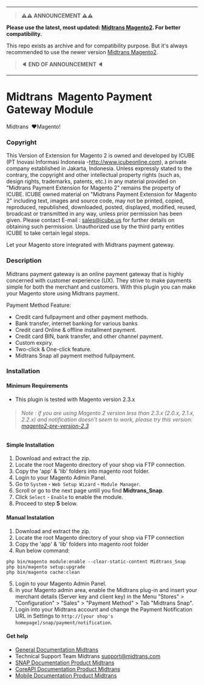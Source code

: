 
--------------------

> **:warning::warning: ANNOUNCEMENT :warning::warning:**

**Please use the latest, most updated: [Midtrans Magento2](https://github.com/Midtrans/Midtrans-Magento2).
For better compatibility.**

This repo exists as archive and for compatibility purpose. But it's always recommended to use the newer version [Midtrans Magento2](https://github.com/Midtrans/Midtrans-Magento2).

> **:speaker: END OF ANNOUNCEMENT :speaker:**

---------------------


Midtrans&nbsp; Magento Payment Gateway Module
=====================================

Midtrans&nbsp; :heart:Magento!

### Copyright

This Version of Extension for Magento 2 is owned and developed by ICUBE (PT Inovasi Informasi Indonesia -http://www.icubeonline.com), a private company established in Jakarta, Indonesia. Unless expressly stated to the contrary, the copyright and other intellectual property rights (such as, design rights, trademarks, patents, etc.) in any material provided on "Midtrans Payment Extension for Magento 2" remains the property of ICUBE. ICUBE owned material on "Midtrans Payment Extension for Magento 2" including text, images and source code, may not be printed, copied, reproduced, republished, downloaded, posted, displayed, modified, reused, broadcast or transmitted in any way, unless prior permission has been given. Please contact E-mail : sales@icube.us for further details on obtaining such permission. Unauthorized use by the third party entitles ICUBE to take certain legal steps.

Let your Magento store integrated with Midtrans payment gateway.

### Description

Midtrans payment gateway is an online payment gateway that is highly concerned with customer experience (UX). They strive to make payments simple for both the merchant and customers. With this plugin you can make your Magento store using Midtrans payment.

Payment Method Feature:

* Credit card fullpayment and other payment methods.
* Bank transfer, internet banking for various banks
* Credit card Online & offline installment payment.
* Credit card BIN, bank transfer, and other channel payment.
* Custom expiry.
* Two-click & One-click feature.
* Midtrans Snap all payment method fullpayment.

### Installation

#### Minimum Requirements

* This plugin is tested with Magento version 2.3.x
> ###### Note : if you are using Magento 2 version less than 2.3.x (2.0.x, 2.1.x, 2.2.x) and notification doesn't seem to work, please try this version: [magento2-pre-version-2.3](https://github.com/Midtrans/SNAP-Magento2/tree/magento2-pre-version-2.3)

#### Simple Installation
1. Download and extract the zip.
2. Locate the root Magento directory of your shop via FTP connection.
3. Copy the 'app' & 'lib' folders into magento root folder.
4. Login to your Magento Admin Panel.
5. Go to `System` - `Web Setup Wizard` - `Module Manager`.
6. Scroll or go to the next page untill you find **Midtrans_Snap**.
7. Click `Select` - `Enable` to enable the module.
8. Proceed to step **5** below.

#### Manual Instalation

1. Download and extract the zip.
2. Locate the root Magento directory of your shop via FTP connection
3. Copy the 'app' & 'lib' folders into magento root folder
4. Run below command:
```
php bin/magento module:enable --clear-static-content Midtrans_Snap
php bin/magento setup:upgrade
php bin/magento cache:clean
```
5. Login to your Magento Admin Panel.
6. In your Magento admin area, enable the Midtrans plug-in and insert your merchant details (Server key and client key) in the Menu "Stores" > "Configuration" > "Sales" > "Payment Method" > Tab "Midtrans Snap".
7. Login into your Midtrans account and change the Payment Notification URL in Settings to `http://[your shop's homepage]/snap/payment/notification`.

#### Get help

* [General Documentation Midtrans](http://docs.midtrans.com)
* Technical Support Team Midtrans [support@midtrans.com](mailto:support@midtrans.com)
* [SNAP Documentation Product Midtrans](https://snap-docs.midtrans.com/)
* [CoreAPI Documentation Product Midtrans](https://api-docs.midtrans.com/)
* [Mobile Documentation Product Midtrans](http://mobile-docs.midtrans.com/)

